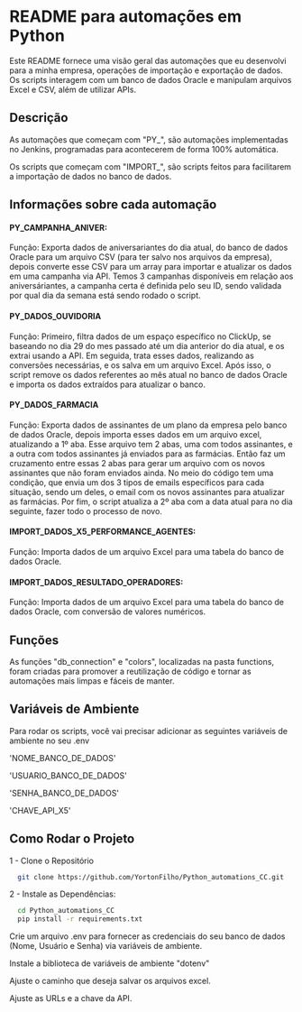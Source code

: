 
# README para automações em Python

Este README fornece uma visão geral das automações que eu desenvolvi para a minha empresa, operações de importação e exportação de dados. Os scripts interagem com um banco de dados Oracle e manipulam arquivos Excel e CSV, além de utilizar APIs.

## Descrição

As automações que começam com "PY_", são automações implementadas no Jenkins, programadas para acontecerem de forma 100% automática. 

Os scripts que começam com "IMPORT_", são scripts feitos para facilitarem a importação de dados no banco de dados.


## Informações sobre cada automação

#### PY_CAMPANHA_ANIVER:

Função: Exporta dados de aniversariantes do dia atual, do banco de dados Oracle para um arquivo CSV (para ter salvo nos arquivos da empresa), depois converte esse CSV para um array para importar e atualizar os dados em uma campanha via API. Temos 3 campanhas disponíveis em relação aos aniversáriantes, a campanha certa é definida pelo seu ID, sendo validada por qual dia da semana está sendo rodado o script.

#### PY_DADOS_OUVIDORIA

Função: Primeiro, filtra dados de um espaço específico no ClickUp, se baseando no dia 29 do mes passado até um dia anterior do dia atual, e os extrai usando a API. Em seguida, trata esses dados, realizando as conversões necessárias, e os salva em um arquivo Excel. Após isso, o script remove os dados referentes ao mês atual no banco de dados Oracle e importa os dados extraídos para atualizar o banco. 

#### PY_DADOS_FARMACIA

Função: Exporta dados de assinantes de um plano da empresa pelo banco de dados Oracle, depois importa esses dados em um arquivo excel, atualizando a 1º aba. Esse arquivo tem 2 abas, uma com todos assinantes, e a outra com todos assinantes já enviados para as farmácias. Então faz um cruzamento entre essas 2 abas para gerar um arquivo com os novos assinantes que não foram enviados ainda. No meio do código tem uma condição, que envia um dos 3 tipos de emails específicos para cada situação, sendo um deles, o email com os novos assinantes para atualizar as farmácias. Por fim, o script atualiza a 2º aba com a data atual para no dia seguinte, fazer todo o processo de novo.

#### IMPORT_DADOS_X5_PERFORMANCE_AGENTES:

Função: Importa dados de um arquivo Excel para uma tabela do banco de dados Oracle. 

#### IMPORT_DADOS_RESULTADO_OPERADORES:

Função: Importa dados de um arquivo Excel para uma tabela do banco de dados Oracle, com conversão de valores numéricos. 

## Funções

As funções "db_connection" e "colors", localizadas na pasta functions, foram criadas para promover a reutilização de código e tornar as automações mais limpas e fáceis de manter.

## Variáveis de Ambiente

Para rodar os scripts, você vai precisar adicionar as seguintes variáveis de ambiente no seu .env

'NOME_BANCO_DE_DADOS'

'USUARIO_BANCO_DE_DADOS'

'SENHA_BANCO_DE_DADOS'

'CHAVE_API_X5'
## Como Rodar o Projeto

1 - Clone o Repositório

```bash
  git clone https://github.com/YortonFilho/Python_automations_CC.git
```
    
2 - Instale as Dependências:

```bash
  cd Python_automations_CC
  pip install -r requirements.txt
```
Crie um arquivo .env para fornecer as credenciais do seu banco de dados (Nome, Usuário e Senha) via variáveis de ambiente. 

Instale a biblioteca de variáveis de ambiente "dotenv"

Ajuste o caminho que deseja salvar os arquivos excel.

Ajuste as URLs e a chave da API.
